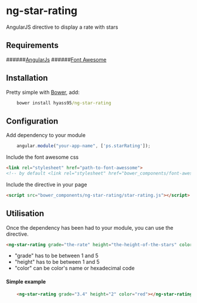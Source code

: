 # ng-star-rating
AngularJS directive to display a rate with stars

## Requirements
######[AngularJs](https://angularjs.org/)
######[Font Awesome](https://fortawesome.github.io/Font-Awesome/)

## Installation
Pretty simple with [Bower](http://bower.io/), add:

```cmd
    bower install hyass95/ng-star-rating
```
## Configuration
Add dependency to your module

```javascript
	angular.module("your-app-name", ['ps.starRating']);
```
Include the font awesome css
<link rel="stylesheet" href="path-to-font-awesome.css">

```html
<link rel="stylesheet" href="path-to-font-awessome">
<!-- by default <link rel="stylesheet" href="bower_components/font-awesome/css/font-awesome.min.css"> -->
```

Include the directive in your page

```html
<script src="bower_components/ng-star-rating/star-rating.js"></script>
```
## Utilisation
Once the dependency has been had to your module, you can use the directive.

```html
<ng-star-rating grade="the-rate" height="the-height-of-the-stars" color="the-color-of-the-stars"></ng-star-rating>
```
- "grade" has to be between 1 and 5
- "height" has to be between 1 and 5
- "color" can be color's name or hexadecimal code

#### Simple example

```html
	<ng-star-rating grade="3.4" height="2" color="red"></ng-star-rating>
```

 
